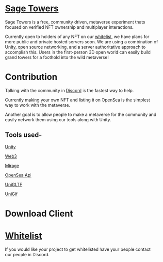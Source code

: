 # [Sage Towers](https://sagetowers.com)
Sage Towers is a free, community driven, metaverse experiment thats focused on verified NFT ownership and multiplayer interactions.

Currently open to holders of any NFT on our [whitelist](https://github.com/Amazastrophic/Sage-Towers/blob/main/Whitelist.md), we have plans for more public and private hosted servers soon. We are using a combination of Unity, open source networking, and a server authoritative approach to accomplish this. Users in the first-person 3D open world can easily build grand towers for a foothold into the wild metaverse!

# Contribution
Talking with the community in [Discord](https://discord.gg/sagetowers) is the fastest way to help.

Currently making your own NFT and listing it on OpenSea is the simplest way to work with the metaverse.

Another goal is to allow people to make a metaverse for the community and easily network them using our tools along with Unity.

## Tools used-

[Unity](https://unity.com/)

[Web3](https://github.com/ChainSafe/web3.unity/)

[Mirage](https://github.com/MirageNet/Mirage)

[OpenSea Api](https://docs.opensea.io/reference/api-overview)

[UniGLTF](https://github.com/ousttrue/UniGLTF)

[UniGif](https://github.com/WestHillApps/UniGif)

# Download Client

# [Whitelist](https://github.com/Amazastrophic/Sage-Towers/blob/main/Whitelist.md)
If you would like your project to get whitelisted have your people contact our people in Discord.
